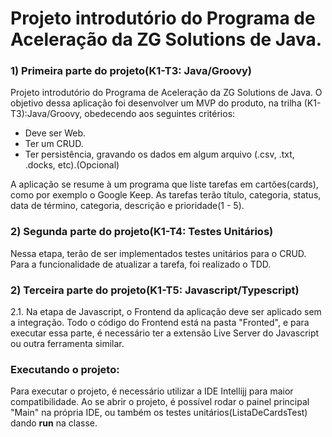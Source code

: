 

<h1 >Projeto introdutório do Programa de Aceleração da ZG Solutions de Java.</h1>

<h3>1) Primeira parte do projeto(K1-T3: Java/Groovy)</h3> 

Projeto introdutório do Programa de Aceleração da ZG Solutions de Java.
  O objetivo dessa aplicação foi desenvolver um MVP do produto, na trilha (K1-T3):Java/Groovy, obedecendo aos seguintes critérios:
   - Deve ser Web.
   - Ter um CRUD.
   - Ter persistência, gravando os dados em algum arquivo (.csv, .txt, .docks, etc).(Opcional)

A aplicação se resume à um programa que liste tarefas em cartões(cards), como por exemplo o Google Keep. As tarefas terão título, categoria, status, data de término, categoria, descrição e prioridade(1 - 5). 


<h3>2) Segunda parte do projeto(K1-T4: Testes Unitários)</h3>

  Nessa etapa, terão de ser implementados testes unitários para o CRUD. Para a funcionalidade de atualizar a tarefa, foi realizado o TDD.

<h3>2) Terceira parte do projeto(K1-T5: Javascript/Typescript)</h3>

  2.1. Na etapa de Javascript, o Frontend da aplicação deve ser aplicado sem a integração. Todo o código do Frontend está na pasta "Fronted", e para executar essa parte, é necessário ter a extensão Live Server do Javascript ou outra ferramenta similar.


<h3>Executando o projeto: </h3>
  Para executar o projeto, é necessário utilizar a IDE Intellijj para maior compatibilidade. Ao se abrir o projeto, é possível rodar o painel principal "Main" na própria IDE, ou também os testes unitários(ListaDeCardsTest) dando <b>run</b> na classe.
